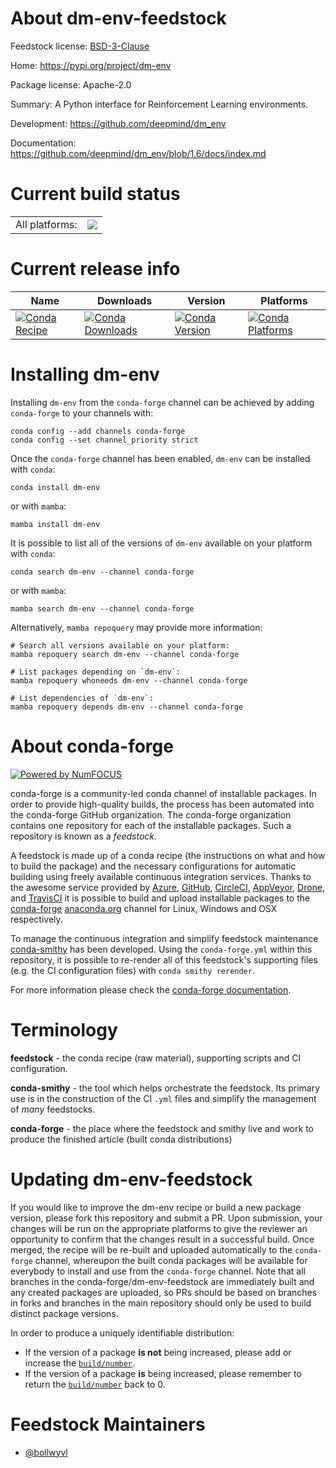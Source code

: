 About dm-env-feedstock
======================

Feedstock license: [BSD-3-Clause](https://github.com/conda-forge/dm-env-feedstock/blob/main/LICENSE.txt)

Home: https://pypi.org/project/dm-env

Package license: Apache-2.0

Summary: A Python interface for Reinforcement Learning environments.

Development: https://github.com/deepmind/dm_env

Documentation: https://github.com/deepmind/dm_env/blob/1.6/docs/index.md

Current build status
====================


<table><tr><td>All platforms:</td>
    <td>
      <a href="https://dev.azure.com/conda-forge/feedstock-builds/_build/latest?definitionId=11257&branchName=main">
        <img src="https://dev.azure.com/conda-forge/feedstock-builds/_apis/build/status/dm-env-feedstock?branchName=main">
      </a>
    </td>
  </tr>
</table>

Current release info
====================

| Name | Downloads | Version | Platforms |
| --- | --- | --- | --- |
| [![Conda Recipe](https://img.shields.io/badge/recipe-dm--env-green.svg)](https://anaconda.org/conda-forge/dm-env) | [![Conda Downloads](https://img.shields.io/conda/dn/conda-forge/dm-env.svg)](https://anaconda.org/conda-forge/dm-env) | [![Conda Version](https://img.shields.io/conda/vn/conda-forge/dm-env.svg)](https://anaconda.org/conda-forge/dm-env) | [![Conda Platforms](https://img.shields.io/conda/pn/conda-forge/dm-env.svg)](https://anaconda.org/conda-forge/dm-env) |

Installing dm-env
=================

Installing `dm-env` from the `conda-forge` channel can be achieved by adding `conda-forge` to your channels with:

```
conda config --add channels conda-forge
conda config --set channel_priority strict
```

Once the `conda-forge` channel has been enabled, `dm-env` can be installed with `conda`:

```
conda install dm-env
```

or with `mamba`:

```
mamba install dm-env
```

It is possible to list all of the versions of `dm-env` available on your platform with `conda`:

```
conda search dm-env --channel conda-forge
```

or with `mamba`:

```
mamba search dm-env --channel conda-forge
```

Alternatively, `mamba repoquery` may provide more information:

```
# Search all versions available on your platform:
mamba repoquery search dm-env --channel conda-forge

# List packages depending on `dm-env`:
mamba repoquery whoneeds dm-env --channel conda-forge

# List dependencies of `dm-env`:
mamba repoquery depends dm-env --channel conda-forge
```


About conda-forge
=================

[![Powered by
NumFOCUS](https://img.shields.io/badge/powered%20by-NumFOCUS-orange.svg?style=flat&colorA=E1523D&colorB=007D8A)](https://numfocus.org)

conda-forge is a community-led conda channel of installable packages.
In order to provide high-quality builds, the process has been automated into the
conda-forge GitHub organization. The conda-forge organization contains one repository
for each of the installable packages. Such a repository is known as a *feedstock*.

A feedstock is made up of a conda recipe (the instructions on what and how to build
the package) and the necessary configurations for automatic building using freely
available continuous integration services. Thanks to the awesome service provided by
[Azure](https://azure.microsoft.com/en-us/services/devops/), [GitHub](https://github.com/),
[CircleCI](https://circleci.com/), [AppVeyor](https://www.appveyor.com/),
[Drone](https://cloud.drone.io/welcome), and [TravisCI](https://travis-ci.com/)
it is possible to build and upload installable packages to the
[conda-forge](https://anaconda.org/conda-forge) [anaconda.org](https://anaconda.org/)
channel for Linux, Windows and OSX respectively.

To manage the continuous integration and simplify feedstock maintenance
[conda-smithy](https://github.com/conda-forge/conda-smithy) has been developed.
Using the ``conda-forge.yml`` within this repository, it is possible to re-render all of
this feedstock's supporting files (e.g. the CI configuration files) with ``conda smithy rerender``.

For more information please check the [conda-forge documentation](https://conda-forge.org/docs/).

Terminology
===========

**feedstock** - the conda recipe (raw material), supporting scripts and CI configuration.

**conda-smithy** - the tool which helps orchestrate the feedstock.
                   Its primary use is in the construction of the CI ``.yml`` files
                   and simplify the management of *many* feedstocks.

**conda-forge** - the place where the feedstock and smithy live and work to
                  produce the finished article (built conda distributions)


Updating dm-env-feedstock
=========================

If you would like to improve the dm-env recipe or build a new
package version, please fork this repository and submit a PR. Upon submission,
your changes will be run on the appropriate platforms to give the reviewer an
opportunity to confirm that the changes result in a successful build. Once
merged, the recipe will be re-built and uploaded automatically to the
`conda-forge` channel, whereupon the built conda packages will be available for
everybody to install and use from the `conda-forge` channel.
Note that all branches in the conda-forge/dm-env-feedstock are
immediately built and any created packages are uploaded, so PRs should be based
on branches in forks and branches in the main repository should only be used to
build distinct package versions.

In order to produce a uniquely identifiable distribution:
 * If the version of a package **is not** being increased, please add or increase
   the [``build/number``](https://docs.conda.io/projects/conda-build/en/latest/resources/define-metadata.html#build-number-and-string).
 * If the version of a package **is** being increased, please remember to return
   the [``build/number``](https://docs.conda.io/projects/conda-build/en/latest/resources/define-metadata.html#build-number-and-string)
   back to 0.

Feedstock Maintainers
=====================

* [@bollwyvl](https://github.com/bollwyvl/)

